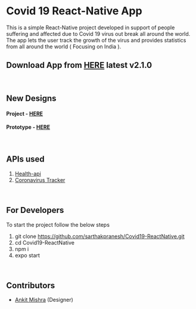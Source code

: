 # Covid 19 React-Native App
This is a simple React-Native project developed in support of people suffering and affected due to Covid 19 virus out break all around the world. The app lets the user track the growth of the virus and provides statistics from all around the world ( Focusing on India ).
<br/>

## Download App from [HERE](https://drive.google.com/file/d/14cAmUmprtBNcM3K6lmwNp4fl3J3aKndF/view?usp=sharing) latest v2.1.0
<br/>

## New Designs
#### Project - [HERE](https://www.figma.com/file/g9ChMLNWBmOwaKFCAv5e7C/Covid-19)
#### Prototype - [HERE](https://www.figma.com/proto/g9ChMLNWBmOwaKFCAv5e7C/Covid-19?node-id=2%3A48&viewport=1246%2C-2727%2C0.8731774091720581&scaling=scale-down)

<br/>

## APIs used
1. [Health-api](https://health-api.com/)
2. [Coronavirus Tracker](https://thevirustracker.com/)
<br/>

## For Developers
To start the project follow the below steps<br/>
1. git clone https://github.com/sarthakpranesh/Covid19-ReactNative.git
2. cd Covid19-ReactNative
3. npm i
4. expo start

<br/>

## Contributors
* [Ankit Mishra](https://github.com/alexmishra) (Designer)